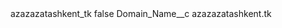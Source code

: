 <?xml version="1.0" encoding="UTF-8"?>
<CustomMetadata xmlns="http://soap.sforce.com/2006/04/metadata" xmlns:xsi="http://www.w3.org/2001/XMLSchema-instance" xmlns:xsd="http://www.w3.org/2001/XMLSchema">
    <label>azazazatashkent_tk</label>
    <protected>false</protected>
    <values>
        <field>Domain_Name__c</field>
        <value xsi:type="xsd:string">azazazatashkent.tk</value>
    </values>
</CustomMetadata>
